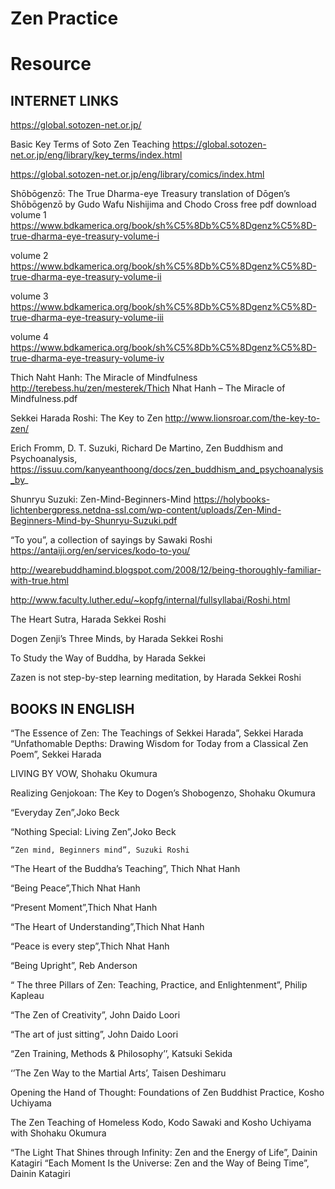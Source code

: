 # Zen Practice 


# Resource
## INTERNET LINKS
https://global.sotozen-net.or.jp/

Basic Key Terms of Soto Zen Teaching
https://global.sotozen-net.or.jp/eng/library/key_terms/index.html

https://global.sotozen-net.or.jp/eng/library/comics/index.html

Shōbōgenzō: The True Dharma-eye Treasury translation of Dōgen’s Shōbōgenzō by Gudo Wafu Nishijima and Chodo Cross free pdf download
volume 1
https://www.bdkamerica.org/book/sh%C5%8Db%C5%8Dgenz%C5%8D-true-dharma-eye-treasury-volume-i

volume 2
https://www.bdkamerica.org/book/sh%C5%8Db%C5%8Dgenz%C5%8D-true-dharma-eye-treasury-volume-ii

volume 3
https://www.bdkamerica.org/book/sh%C5%8Db%C5%8Dgenz%C5%8D-true-dharma-eye-treasury-volume-iii

volume 4
https://www.bdkamerica.org/book/sh%C5%8Db%C5%8Dgenz%C5%8D-true-dharma-eye-treasury-volume-iv

Thich Naht Hanh: The Miracle of Mindfulness http://terebess.hu/zen/mesterek/Thich Nhat Hanh – The Miracle of Mindfulness.pdf

Sekkei Harada Roshi: The Key to Zen http://www.lionsroar.com/the-key-to-zen/

Erich Fromm, D. T. Suzuki, Richard De Martino, Zen Buddhism and Psychoanalysis, https://issuu.com/kanyeanthoong/docs/zen_buddhism_and_psychoanalysis_by_

Shunryu Suzuki: Zen-Mind-Beginners-Mind https://holybooks-lichtenbergpress.netdna-ssl.com/wp-content/uploads/Zen-Mind-Beginners-Mind-by-Shunryu-Suzuki.pdf

“To you”, a collection of sayings by Sawaki Roshi https://antaiji.org/en/services/kodo-to-you/

http://wearebuddhamind.blogspot.com/2008/12/being-thoroughly-familiar-with-true.html

http://www.faculty.luther.edu/~kopfg/internal/fullsyllabai/Roshi.html

The Heart Sutra, Harada Sekkei Roshi

Dogen Zenji’s Three Minds, by Harada Sekkei Roshi

To Study the Way of Buddha, by Harada Sekkei

Zazen is not step-by-step learning meditation, by Harada Sekkei Roshi

 
## BOOKS IN ENGLISH

“The Essence of Zen: The Teachings of Sekkei Harada”, Sekkei Harada
“Unfathomable Depths: Drawing Wisdom for Today from a Classical Zen Poem”, Sekkei Harada

LIVING BY VOW, Shohaku Okumura

Realizing Genjokoan: The Key to Dogen’s Shobogenzo, Shohaku Okumura

“Everyday Zen”,Joko Beck

“Nothing Special: Living Zen”,Joko Beck

    “Zen mind, Beginners mind”, Suzuki Roshi

“The Heart of the Buddha’s Teaching”, Thich Nhat Hanh

“Being Peace”,Thich Nhat Hanh

“Present Moment”,Thich Nhat Hanh

“The Heart of Understanding”,Thich Nhat Hanh

“Peace is every step”,Thich Nhat Hanh

“Being Upright”, Reb Anderson

“ The three Pillars of Zen: Teaching, Practice, and Enlightenment”, Philip Kapleau

“The Zen of Creativity”, John Daido Loori

“The art of just sitting”, John Daido Loori

“Zen Training, Methods & Philosophy’’, Katsuki Sekida

‘’The Zen Way to the Martial Arts’, Taisen Deshimaru

Opening the Hand of Thought: Foundations of Zen Buddhist Practice, Kosho Uchiyama

The Zen Teaching of Homeless Kodo, Kodo Sawaki and Kosho Uchiyama with Shohaku Okumura

“The Light That Shines through Infinity: Zen and the Energy of Life”, Dainin Katagiri
“Each Moment Is the Universe: Zen and the Way of Being Time”, Dainin Katagiri

